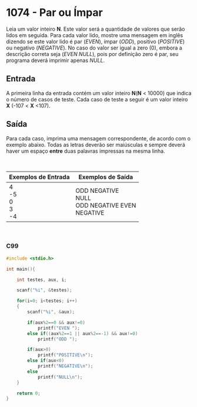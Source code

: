 1074 - Par ou Ímpar
===================

Leia um valor inteiro **N**. Este valor será a quantidade de valores que serão lidos em seguida. Para cada valor lido, mostre uma mensagem em inglês dizendo se este valor lido é par (_EVEN_), ímpar (_ODD_), positivo (_POSITIVE_) ou negativo (_NEGATIVE_). No caso do valor ser igual a zero (0), embora a descrição correta seja (_EVEN NULL_), pois por definição zero é par, seu programa deverá imprimir apenas _NULL_.

Entrada
-------

A primeira linha da entrada contém um valor inteiro **N**(**N** < 10000) que indica o número de casos de teste. Cada caso de teste a seguir é um valor inteiro **X** (-107 < **X** <107).

Saída
-----

Para cada caso, imprima uma mensagem correspondente, de acordo com o exemplo abaixo. Todas as letras deverão ser maiúsculas e sempre deverá haver um espaço **entre** duas palavras impressas na mesma linha.

&nbsp;

| Exemplos de Entrada | Exemplos de Saída |
|---------------------|-------------------|
| 4 <br/> -5 <br/> 0 <br/> 3 <br/> -4 | ODD NEGATIVE <br/> NULL <br/> ODD NEGATIVE EVEN <br/> NEGATIVE |

&nbsp;

### C99

```c
#include <stdio.h>

int main(){

	int testes, aux, i;

	scanf("%i", &testes);

	for(i=0; i<testes; i++)
	{
		scanf("%i", &aux);

		if(aux%2==0 && aux!=0)
			printf("EVEN ");
		else if((aux%2==1 || aux%2==-1) && aux!=0)
			printf("ODD ");

		if(aux>0)
			printf("POSITIVE\n");
		else if(aux<0)
			printf("NEGATIVE\n");
		else
			printf("NULL\n");
	}

	return 0;
}
```
